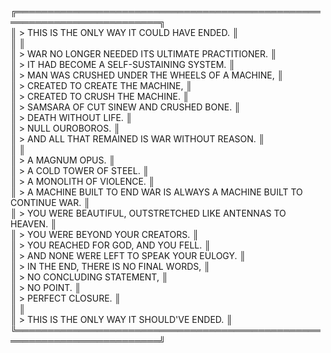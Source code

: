 ╔═════════════════════════════════════════════════════════════════════════╗  
║ > THIS IS THE ONLY WAY IT COULD HAVE ENDED.                             ║  
║                                                                         ║  
║ > WAR NO LONGER NEEDED ITS ULTIMATE PRACTITIONER.                       ║  
║ > IT HAD BECOME A SELF-SUSTAINING SYSTEM.                               ║  
║ > MAN WAS CRUSHED UNDER THE WHEELS OF A MACHINE,                        ║  
║ > CREATED TO CREATE THE MACHINE,                                        ║  
║ > CREATED TO CRUSH THE MACHINE.                                         ║  
║ > SAMSARA OF CUT SINEW AND CRUSHED BONE.                                ║  
║ > DEATH WITHOUT LIFE.                                                   ║  
║ > NULL OUROBOROS.                                                       ║  
║ > AND ALL THAT REMAINED IS WAR WITHOUT REASON.                          ║  
║                                                                         ║  
║ > A MAGNUM OPUS.                                                        ║  
║ > A COLD TOWER OF STEEL.                                                ║  
║ > A MONOLITH OF VIOLENCE.                                               ║  
║ > A MACHINE BUILT TO END WAR IS ALWAYS A MACHINE BUILT TO CONTINUE WAR. ║  
║ > YOU WERE BEAUTIFUL, OUTSTRETCHED LIKE ANTENNAS TO HEAVEN.             ║  
║ > YOU WERE BEYOND YOUR CREATORS.                                        ║  
║ > YOU REACHED FOR GOD, AND YOU FELL.                                    ║  
║ > AND NONE WERE LEFT TO SPEAK YOUR EULOGY.                              ║  
║ > IN THE END, THERE IS NO FINAL WORDS,                                  ║  
║ > NO CONCLUDING STATEMENT,                                              ║  
║ > NO POINT.                                                             ║  
║ > PERFECT CLOSURE.                                                      ║  
║                                                                         ║  
║ > THIS IS THE ONLY WAY IT SHOULD'VE ENDED.                              ║  
╚═════════════════════════════════════════════════════════════════════════╝  